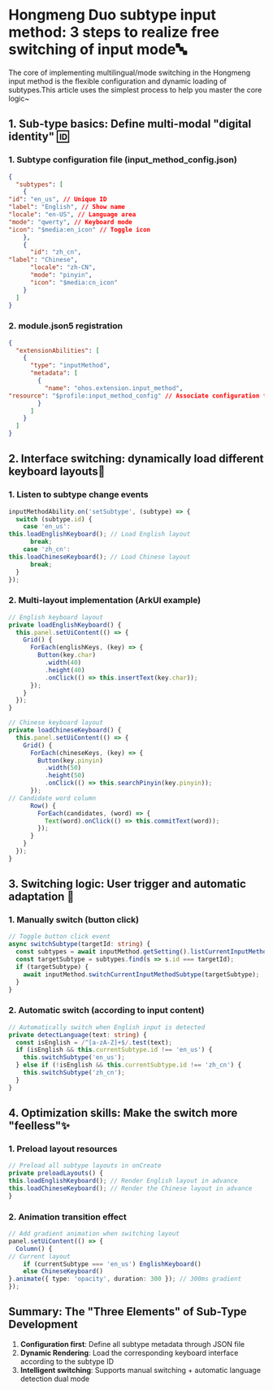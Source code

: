
# Hongmeng Duo subtype input method: 3 steps to realize free switching of input mode🔤

The core of implementing multilingual/mode switching in the Hongmeng input method is the flexible configuration and dynamic loading of subtypes.This article uses the simplest process to help you master the core logic~


## 1. Sub-type basics: Define multi-modal "digital identity" 🆔
### 1. Subtype configuration file (input_method_config.json)
```json  
{  
  "subtypes": [  
    {  
"id": "en_us", // Unique ID
"label": "English", // Show name
"locale": "en-US", // Language area
"mode": "qwerty", // Keyboard mode
"icon": "$media:en_icon" // Toggle icon
    },  
    {  
      "id": "zh_cn",  
"label": "Chinese",
      "locale": "zh-CN",  
      "mode": "pinyin",  
      "icon": "$media:cn_icon"  
    }  
  ]  
}  
```  

### 2. module.json5 registration
```json  
{  
  "extensionAbilities": [  
    {  
      "type": "inputMethod",  
      "metadata": [  
        {  
          "name": "ohos.extension.input_method",  
"resource": "$profile:input_method_config" // Associate configuration file
        }  
      ]  
    }  
  ]  
}  
```  


## 2. Interface switching: dynamically load different keyboard layouts🎹
### 1. Listen to subtype change events
```typescript  
inputMethodAbility.on('setSubtype', (subtype) => {  
  switch (subtype.id) {  
    case 'en_us':  
this.loadEnglishKeyboard(); // Load English layout
      break;  
    case 'zh_cn':  
this.loadChineseKeyboard(); // Load Chinese layout
      break;  
  }  
});  
```  

### 2. Multi-layout implementation (ArkUI example)
```typescript  
// English keyboard layout
private loadEnglishKeyboard() {  
  this.panel.setUiContent(() => {  
    Grid() {  
      ForEach(englishKeys, (key) => {  
        Button(key.char)  
          .width(40)  
          .height(40)  
          .onClick(() => this.insertText(key.char));  
      });  
    }  
  });  
}  

// Chinese keyboard layout
private loadChineseKeyboard() {  
  this.panel.setUiContent(() => {  
    Grid() {  
      ForEach(chineseKeys, (key) => {  
        Button(key.pinyin)  
          .width(50)  
          .height(50)  
          .onClick(() => this.searchPinyin(key.pinyin));  
      });  
// Candidate word column
      Row() {  
        ForEach(candidates, (word) => {  
          Text(word).onClick(() => this.commitText(word));  
        });  
      }  
    }  
  });  
}  
```  


## 3. Switching logic: User trigger and automatic adaptation 🤖
### 1. Manually switch (button click)
```typescript  
// Toggle button click event
async switchSubtype(targetId: string) {  
  const subtypes = await inputMethod.getSetting().listCurrentInputMethodSubtype();  
  const targetSubtype = subtypes.find(s => s.id === targetId);  
  if (targetSubtype) {  
    await inputMethod.switchCurrentInputMethodSubtype(targetSubtype);  
  }  
}  
```  

### 2. Automatic switch (according to input content)
```typescript  
// Automatically switch when English input is detected
private detectLanguage(text: string) {  
  const isEnglish = /^[a-zA-Z]+$/.test(text);  
  if (isEnglish && this.currentSubtype.id !== 'en_us') {  
    this.switchSubtype('en_us');  
  } else if (!isEnglish && this.currentSubtype.id !== 'zh_cn') {  
    this.switchSubtype('zh_cn');  
  }  
}  
```  


## 4. Optimization skills: Make the switch more "feelless"✨
### 1. Preload layout resources
```typescript  
// Preload all subtype layouts in onCreate
private preloadLayouts() {  
this.loadEnglishKeyboard(); // Render English layout in advance
this.loadChineseKeyboard(); // Render the Chinese layout in advance
}  
```  

### 2. Animation transition effect
```typescript  
// Add gradient animation when switching layout
panel.setUiContent(() => {  
  Column() {  
// Current layout
    if (currentSubtype === 'en_us') EnglishKeyboard()  
    else ChineseKeyboard()  
}.animate({ type: 'opacity', duration: 300 }); // 300ms gradient
});  
```  


## Summary: The "Three Elements" of Sub-Type Development
1. **Configuration first**: Define all subtype metadata through JSON file
2. **Dynamic Rendering**: Load the corresponding keyboard interface according to the subtype ID
3. **Intelligent switching**: Supports manual switching + automatic language detection dual mode

